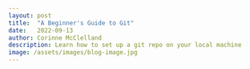 ```yaml
---
layout: post
title:  "A Beginner's Guide to Git"
date:   2022-09-13
author: Corinne McClelland
description: Learn how to set up a git repo on your local machine
image: /assets/images/blog-image.jpg
---
```

